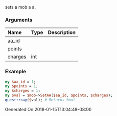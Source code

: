sets a mob a a.
### Arguments
**Name**|**Type**|**Description**
:---|:---|:---
aa_id||
points||
charges|int|

### Example

```perl
my $aa_id = 1;
my $points = 1;
my $charges = 1;
my $val = $mob->SetAA($aa_id, $points, $charges);
quest::say($val); # Returns bool
```


Generated On 2018-01-15T13:04:48-08:00